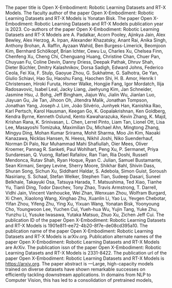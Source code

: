 The paper title is Open X-Embodiment: Robotic Learning Datasets and RT-X Models.
The faculty author of the paper Open X-Embodiment: Robotic Learning Datasets and RT-X Models is Yonatan Bisk.
The paper Open X-Embodiment: Robotic Learning Datasets and RT-X Models publication year is 2023.
Co-authors of the paper Open X-Embodiment: Robotic Learning Datasets and RT-X Models are A. Padalkar, Acorn Pooley, Ajinkya Jain, Alex Bewley, Alex Herzog, A. Irpan, Alexander Khazatsky, Anant Rai, Anika Singh, Anthony Brohan, A. Raffin, Ayzaan Wahid, Ben Burgess-Limerick, Beomjoon Kim, Bernhard Schölkopf, Brian Ichter, Cewu Lu, Charles Xu, Chelsea Finn, Chenfeng Xu, Cheng Chi, Chenguang Huang, Christine Chan, Chuer Pan, Chuyuan Fu, Coline Devin, Danny Driess, Deepak Pathak, Dhruv Shah, Dieter Büchler, Dmitry Kalashnikov, Dorsa Sadigh, Edward Johns, Federico Ceola, Fei Xia, F. Stulp, Gaoyue Zhou, G. Sukhatme, G. Salhotra, Ge Yan, Giulio Schiavi, Hao Su, Haoshu Fang, Haochen Shi, H. B. Amor, Henrik I Christensen, Hiroki Furuta, Homer Walke, Hongjie Fang, Igor Mordatch, Ilija Radosavovic, Isabel Leal, Jacky Liang, Jaehyung Kim, Jan Schneider, Jasmine Hsu, J. Bohg, Jeff Bingham, Jiajun Wu, Jialin Wu, Jianlan Luo, Jiayuan Gu, Jie Tan, Jihoon Oh, Jitendra Malik, Jonathan Tompson, Jonathan Yang, Joseph J. Lim, João Silvério, Junhyek Han, Kanishka Rao, Karl Pertsch, Karol Hausman, Keegan Go, K. Gopalakrishnan, Ken Goldberg, Kendra Byrne, Kenneth Oslund, Kento Kawaharazuka, Kevin Zhang, K. Majd, Krishan Rana, K. Srinivasan, L. Chen, Lerrel Pinto, Liam Tan, Lionel Ott, Lisa Lee, Masayoshi Tomizuka, Maximilian Du, Michael Ahn, Mingtong Zhang, Mingyu Ding, Mohan Kumar Srirama, Mohit Sharma, Moo Jin Kim, Naoaki Kanazawa, Nicklas Hansen, N. Heess, Nikhil Joshi, Niko Suenderhauf, Norman Di Palo, Nur Muhammad Mahi Shafiullah, Oier Mees, Oliver Kroemer, Pannag R. Sanketi, Paul Wohlhart, Peng Xu, P. Sermanet, Priya Sundaresan, Q. Vuong, Rafael Rafailov, Ran Tian, Ria Doshi, Russell Mendonca, Rutav Shah, Ryan Hoque, Ryan C. Julian, Samuel Bustamante, Sean Kirmani, Sergey Levine, Sherry Moore, Shikhar Bahl, Shivin Dass, Shuran Song, Sichun Xu, Siddhant Haldar, S. Adebola, Simon Guist, Soroush Nasiriany, S. Schaal, Stefan Welker, Stephen Tian, Sudeep Dasari, Suneel Belkhale, Takayuki Osa, Tatsuya Harada, T. Matsushima, Ted Xiao, Tianhe Yu, Tianli Ding, Todor Davchev, Tony Zhao, Travis Armstrong, T. Darrell, Vidhi Jain, Vincent Vanhoucke, Wei Zhan, Wenxuan Zhou, Wolfram Burgard, Xi Chen, Xiaolong Wang, Xinghao Zhu, Xuanlin Li, Yao Lu, Yevgen Chebotar, Yifan Zhou, Yifeng Zhu, Ying Xu, Yixuan Wang, Yonatan Bisk, Yoonyoung Cho, Youngwoon Lee, Yuchen Cui, Yueh-hua Wu, Yujin Tang, Yuke Zhu, Yunzhu Li, Yusuke Iwasawa, Yutaka Matsuo, Zhuo Xu, Zichen Jeff Cui.
The publication ID of the paper Open X-Embodiment: Robotic Learning Datasets and RT-X Models is 1901e811-ee72-4b20-8f7e-de08cd395a10.
The publication name of the paper Open X-Embodiment: Robotic Learning Datasets and RT-X Models is arXiv.org.
Publication alternate names of the paper Open X-Embodiment: Robotic Learning Datasets and RT-X Models are ArXiv.
The publication issn of the paper Open X-Embodiment: Robotic Learning Datasets and RT-X Models is 2331-8422.
The publication url of the paper Open X-Embodiment: Robotic Learning Datasets and RT-X Models is https://arxiv.org.
The paper abstract is —Large, high-capacity models trained on diverse datasets have shown remarkable successes on efficiently tackling downstream applications. In domains from NLP to Computer Vision, this has led to a consolidation of pretrained models,
